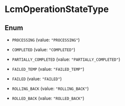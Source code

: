 
# LcmOperationStateType

## Enum


* `PROCESSING` (value: `"PROCESSING"`)

* `COMPLETED` (value: `"COMPLETED"`)

* `PARTIALLY_COMPLETED` (value: `"PARTIALLY_COMPLETED"`)

* `FAILED_TEMP` (value: `"FAILED_TEMP"`)

* `FAILED` (value: `"FAILED"`)

* `ROLLING_BACK` (value: `"ROLLING_BACK"`)

* `ROLLED_BACK` (value: `"ROLLED_BACK"`)



